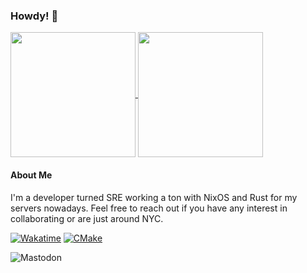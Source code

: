 ### Howdy! 👋

<a href="https://github.com/anuraghazra/github-readme-stats">
  <img height=200em align="center" src="https://github-readme-stats.vercel.app/api?username=ahuston-0&show_icons=true&layout=compact&count_private=true&theme=tokyonight&include_all_commits=true" />
</a>
<a href="https://github.com/anuraghazra/github-readme-stats">
  <img height=200em align="center" src="https://github-readme-stats.vercel.app/api/wakatime?username=ahuston0&layout=compact&time_range=last_year&langs_count=10&theme=tokyonight" />
</a>


#### About Me

I'm a developer turned SRE working a ton with NixOS and Rust for my servers nowadays. Feel free to reach out if you have any interest in collaborating or are just around NYC.

[![Wakatime](https://wakatime.com/badge/user/0a36bfaa-f919-4dd5-834e-04af1ccc47d1.svg)](https://wakatime.com/@0a36bfaa-f919-4dd5-834e-04af1ccc47d1)
[![CMake](https://github.com/StevensDeptECE/GrailGUI/actions/workflows/cmake.yml/badge.svg?branch=main)](https://github.com/StevensDeptECE/GrailGUI/actions/workflows/cmake.yml)

![<a rel="me" href="https://hachyderm.io/@moondust1105">Mastodon</a>](https://img.shields.io/badge/-MASTODON-%232B90D9?style=for-the-badge&logo=mastodon&logoColor=white)

<!--
**ahuston-0/ahuston-0** is a ✨ _special_ ✨ repository because its `README.md` (this file) appears on your GitHub profile.

Here are some ideas to get you started:

- 🔭 I’m currently working on ...
- 🌱 I’m currently learning ...
- 👯 I’m looking to collaborate on ...
- 🤔 I’m looking for help with ...
- 💬 Ask me about ...
- 📫 How to reach me: ...
- 😄 Pronouns: ...
- ⚡ Fun fact: ...
-->
